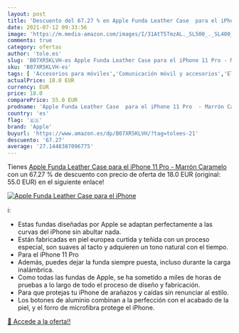```yaml
---
layout: post
title: 'Descuento del 67.27 % en Apple Funda Leather Case  para el iPhone'
date: 2021-07-12 09:33:56
image: 'https://m.media-amazon.com/images/I/31AtT5TmzAL._SL500_._SL400_.jpg'
comments: true
category: ofertas
author: 'tole.es'
slug: 'B07XR5KLVH-es Apple Funda Leather Case para el iPhone 11 Pro - Marrón...'
sku: 'B07XR5KLVH-es'
tags: [ 'Accesorios para móviles','Comunicación móvil y accesorios','Electrónica','Fundas y carcasas para teléfonos móviles','apple','iphone', ]
actualPrice: 18.0 EUR
currency: EUR
price: 18.0
comparePrice: 55.0 EUR
prodname: 'Apple Funda Leather Case  para el iPhone 11 Pro  - Marrón Caramelo'
country: 'es'
flag: '🇪🇸'
brand: 'Apple'
buyurl: 'https://www.amazon.es/dp/B07XR5KLVH/?tag=tolees-21'
descuento: '67.27'
average: '27.1448387096775'
---
```


Tienes [Apple Funda Leather Case  para el iPhone 11 Pro  - Marrón Caramelo](https://www.amazon.es/dp/B07XR5KLVH/?tag=tolees-21) con un 67.27 % de descuento con precio de oferta de 18.0 EUR (original: 55.0 EUR) en el siguiente enlace!

[![Apple Funda Leather Case  para el iPhone](https://m.media-amazon.com/images/I/31AtT5TmzAL._SL500_._SL400_.jpg)](https://www.amazon.es/dp/B07XR5KLVH/?tag=tolees-21)

ℹ️:

- Estas fundas diseñadas por Apple se adaptan perfectamente a las curvas del iPhone sin abultar nada.
- Están fabricadas en piel europea curtida y teñida con un proceso especial, son suaves al tacto y adquieren un tono natural con el tiempo.
- Para el iPhone 11 Pro
- Además, puedes dejar la funda siempre puesta, incluso durante la carga inalámbrica.
- Como todas las fundas de Apple, se ha sometido a miles de horas de pruebas a lo largo de todo el proceso de diseño y fabricación.
- Para que protejas tu iPhone de arañazos y caídas sin renunciar al estilo.
- Los botones de aluminio combinan a la perfección con el acabado de la piel, y el forro de microfibra protege el iPhone.

[🛒 Accede a la oferta!!](https://www.amazon.es/dp/B07XR5KLVH/?tag=tolees-21)
